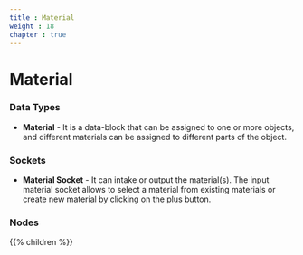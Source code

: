 ```yaml
---
title : Material
weight : 18
chapter : true
---
```


# Material

### Data Types

- **Material** - It is a data-block that can be assigned to one or more objects, and different
    materials can be assigned to different parts of the object.

### Sockets

- **Material Socket** - It can intake or output the material(s). The input material socket
    allows to select a material from existing materials or create new material by clicking
    on the plus button.

### Nodes

{{% children %}}
